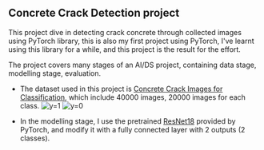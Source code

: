 ## Concrete Crack Detection project

This project dive in detecting crack concrete through collected images using PyTorch library, this is also my first project using PyTorch, I've learnt using this library for a while, and this project is the result for the effort.

The project covers many stages of an AI/DS project, containing data stage, modelling stage, evaluation.

-   The dataset used in this project is [Concrete Crack Images for Classification](https://data.mendeley.com/datasets/429vzbgmbx/1), which include 40000 images, 20000 images for each class.
    ![y=1](https://ibb.co/CWFs1hW "positive sample")
    ![y=0](https://ibb.co/0mH2DL3 "negative sample")

-   In the modelling stage, I use the pretrained [ResNet18](https://pytorch.org/vision/main/models/generated/torchvision.models.resnet18.html) provided by PyTorch, and modify it with a fully connected layer with 2 outputs (2 classes).
